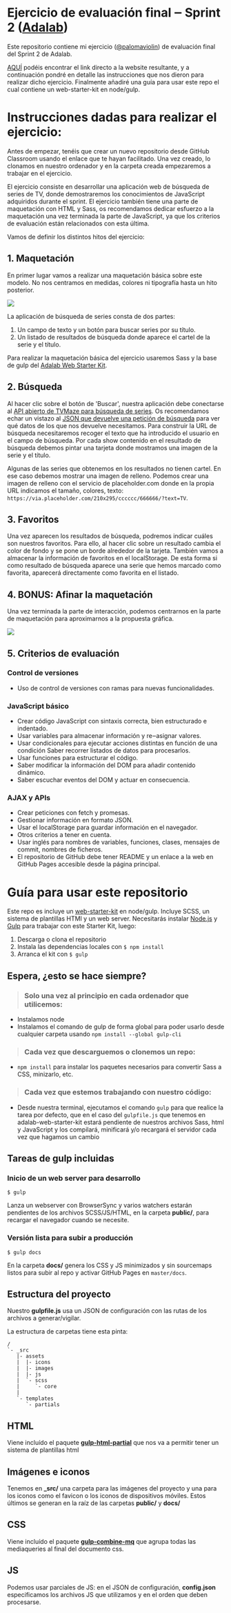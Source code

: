 # Ejercicio de evaluación final ‒ Sprint 2 ([Adalab](https://adalab.es/))

Este repositorio contiene mi ejercicio ([@palomaviolin](https://github.com/palomaviolin)) de evaluación final del Sprint 2 de Adalab.

[AQUÍ](https://palomaviolin.github.io/e-s2-evaluacion-final-palomaviolin/) podéis encontrar el link directo a la website resultante, y a continuación pondré en detalle las instrucciones que nos dieron para realizar dicho ejercicio. Finalmente añadiré una guía para usar este repo el cual contiene un web-starter-kit en node/gulp.


# Instrucciones dadas para realizar el ejercicio:

Antes de empezar, tenéis que crear un nuevo repositorio desde GitHub Classroom usando el enlace que te hayan facilitado. Una vez creado, lo clonamos en nuestro ordenador y en la carpeta creada empezaremos a trabajar en el ejercicio.

El ejercicio consiste en desarrollar una aplicación web de búsqueda de series de TV, donde demostraremos los conocimientos de JavaScript adquiridos durante el sprint. El ejercicio también tiene una parte de maquetación con HTML y Sass, os recomendamos dedicar esfuerzo a la maquetación una vez terminada la parte de JavaScript, ya que los criterios de evaluación están relacionados con esta última.

Vamos de definir los distintos hitos del ejercicio:

## 1. Maquetación

En primer lugar vamos a realizar una maquetación básica sobre este modelo. No nos centramos en medidas, colores ni tipografía hasta un hito posterior.

![](docs/assets/images/exercise_image_1.png)

La aplicación de búsqueda de series consta de dos partes:

1. Un campo de texto y un botón para buscar series por su título.
2. Un listado de resultados de búsqueda donde aparece el cartel de la serie y el título.

Para realizar la maquetación básica del ejercicio usaremos Sass y la base de gulp del [Adalab Web Starter Kit](https://github.com/Adalab/Adalab-web-starter-kit).

## 2. Búsqueda

Al hacer clic sobre el botón de 'Buscar', nuestra aplicación debe conectarse al [API abierto de TVMaze para búsqueda de series](http://www.tvmaze.com/api#show-search). Os recomendamos echar un vistazo al [JSON que devuelve una petición de búsqueda](http://api.tvmaze.com/search/shows?q=girls) para ver qué datos de los que nos devuelve necesitamos. Para construir la URL de búsqueda necesitaremos recoger el texto que ha introducido el usuario en el campo de búsqueda. Por cada show contenido en el resultado de búsqueda debemos pintar una tarjeta donde mostramos una imagen de la serie y el título.

Algunas de las series que obtenemos en los resultados no tienen cartel. En ese caso debemos mostrar una imagen de relleno. Podemos crear una imagen de relleno con el servicio de placeholder.com donde en la propia URL indicamos el tamaño, colores, texto: `https://via.placeholder.com/210x295/cccccc/666666/?text=TV`.

## 3. Favoritos

Una vez aparecen los resultados de búsqueda, podremos indicar cuáles son nuestros favoritos. Para ello, al hacer clic sobre un resultado cambia el color de fondo y se pone un borde alrededor de la tarjeta. También vamos a almacenar la información de favoritos en el localStorage. De esta forma si como resultado de búsqueda aparece una serie que hemos marcado como favorita, aparecerá directamente como favorita en el listado.

## 4. BONUS: Afinar la maquetación

Una vez terminada la parte de interacción, podemos centrarnos en la parte de maquetación para aproximarnos a la propuesta gráfica.

![](docs/assets/images/exercise_image_2.png)

## 5. Criterios de evaluación

### Control de versiones

- Uso de control de versiones con ramas para nuevas funcionalidades.

### JavaScript básico

- Crear código JavaScript con sintaxis correcta, bien estructurado e indentado.
- Usar variables para almacenar información y re‒asignar valores.
- Usar condicionales para ejecutar acciones distintas en función de una condición Saber recorrer listados de datos para procesarlos.
- Usar funciones para estructurar el código.
- Saber modificar la información del DOM para añadir contenido dinámico.
- Saber escuchar eventos del DOM y actuar en consecuencia.

### AJAX y APIs
- Crear peticiones con fetch y promesas.
- Gestionar información en formato JSON.
- Usar el localStorage para guardar información en el navegador.
- Otros criterios a tener en cuenta.
- Usar inglés para nombres de variables, funciones, clases, mensajes de commit, nombres de ficheros.
- El repositorio de GitHub debe tener README y un enlace a la web en GitHub Pages accesible desde la página principal.


# Guía para usar este repositorio

Este repo es incluye un [web-starter-kit](https://github.com/Adalab/Adalab-web-starter-kit) en node/gulp.
Incluye SCSS, un sistema de plantillas HTMl y un web server.
Necesitarás instalar [Node.js](https://nodejs.org/) y [Gulp](https://gulpjs.com) para trabajar con este Starter Kit, luego:
1. Descarga o clona el repositorio
2. Instala las dependencias locales con `$ npm install`
3. Arranca el kit con `$ gulp`

## Espera, ¿esto se hace siempre?
> ### Solo una vez al principio en cada ordenador que utilicemos:
- Instalamos node
- Instalamos el comando de gulp de forma global para poder usarlo desde cualquier carpeta usando `npm install --global gulp-cli`

> ### Cada vez que descarguemos o clonemos un repo:
- `npm install` para instalar los paquetes necesarios para convertir Sass a CSS, minizarlo, etc.

> ### Cada vez que estemos trabajando con nuestro código:
- Desde nuestra terminal, ejecutamos el comando `gulp` para que realice la tarea por defecto, que en el caso del `gulpfile.js` que tenemos en adalab-web-starter-kit estará pendiente de nuestros archivos Sass, html y JavaScript y los compilará, minificará y/o recargará el servidor cada vez que hagamos un cambio

## Tareas de gulp incluidas
### Inicio de un web server para desarrollo
```
$ gulp
```
Lanza un webserver con BrowserSync y varios watchers estarán pendientes de los archivos SCSS/JS/HTML, en la carpeta **public/**, para recargar el navegador cuando se necesite.

### Versión lista para subir a producción
```
$ gulp docs
```
En la carpeta **docs/** genera los CSS y JS minimizados y sin sourcemaps listos para subir al repo y activar GitHub Pages en `master/docs`.


## Estructura del proyecto
Nuestro **gulpfile.js** usa un JSON de configuración con las rutas de los archivos a generar/vigilar.

La estructura de carpetas tiene esta pinta:
```
/
`- _src
   |- assets
   |  |- icons
   |  |- images
   |  |- js
   |  `- scss
   |     `- core
   |
   `- templates
      `- partials

```

## HTML
Viene incluído el paquete [**gulp-html-partial**](https://www.npmjs.com/package/gulp-html-partial) que nos va a permitir tener un sistema de plantillas html

## Imágenes e iconos
Tenemos en **_src/** una carpeta para las imágenes del proyecto y una para los iconos como el favicon o los iconos de dispositivos móviles. Estos últimos se generan en la raíz de las carpetas **public/** y **docs/**

## CSS
Viene incluído el paquete [**gulp-combine-mq**](https://www.npmjs.com/package/gulp-combine-mq) que agrupa todas las mediaqueries al final del documento css.

## JS
Podemos usar parciales de JS: en el JSON de configuración, **config.json** especificamos los archivos JS que utilizamos y en el orden que deben procesarse.

